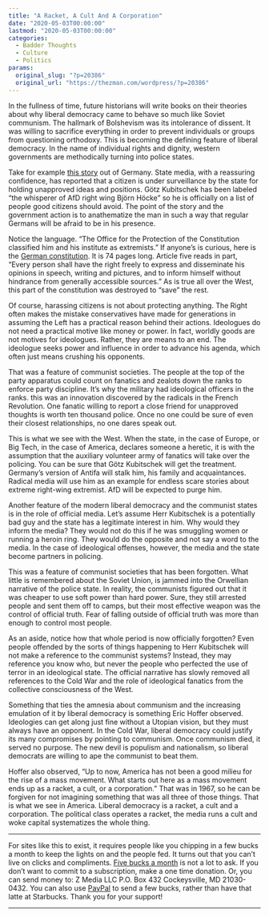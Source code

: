 ```yaml
---
title: "A Racket, A Cult And A Corporation"
date: "2020-05-03T00:00:00"
lastmod: "2020-05-03T00:00:00"
categories:
  - Badder Thoughts
  - Culture
  - Politics
params:
  original_slug: "?p=20386"
  original_url: "https://thezman.com/wordpress/?p=20386"
---
```


In the fullness of time, future historians will write books on their
theories about why liberal democracy came to behave so much like Soviet
communism. The hallmark of Bolshevism was its intolerance of dissent. It
was willing to sacrifice everything in order to prevent individuals or
groups from questioning orthodoxy. This is becoming the defining feature
of liberal democracy. In the name of individual rights and dignity,
western governments are methodically turning into police states.

Take for example
<a href="https://archive.is/U4Exe" rel="noopener noreferrer"
target="_blank">this story</a> out of Germany. State media, with a
reassuring confidence, has reported that a citizen is under surveillance
by the state for holding unapproved ideas and positions. Götz Kubitschek
has been labeled “the whisperer of AfD right wing Björn Höcke” so he is
officially on a list of people good citizens should avoid. The point of
the story and the government action is to anathematize the man in such a
way that regular Germans will be afraid to be in his presence.

Notice the language. “The Office for the Protection of the Constitution
classified him and his institute as extremists.” If anyone’s is curious,
here is the <a
href="https://www.constituteproject.org/constitution/German_Federal_Republic_2012.pdf"
rel="noopener noreferrer" target="_blank">German constitution</a>. It is
74 pages long. Article five reads in part, “Every person shall have the
right freely to express and disseminate his opinions in speech, writing
and pictures, and to inform himself without hindrance from generally
accessible sources.” As is true all over the West, this part of the
constitution was destroyed to “save” the rest.

Of course, harassing citizens is not about protecting anything. The
Right often makes the mistake conservatives have made for generations in
assuming the Left has a practical reason behind their actions.
Ideologues do not need a practical motive like money or power. In fact,
worldly goods are not motives for ideologues. Rather, they are means to
an end. The ideologue seeks power and influence in order to advance his
agenda, which often just means crushing his opponents.

That was a feature of communist societies. The people at the top of the
party apparatus could count on fanatics and zealots down the ranks to
enforce party discipline. It’s why the military had ideological officers
in the ranks. this was an innovation discovered by the radicals in the
French Revolution. One fanatic willing to report a close friend for
unapproved thoughts is worth ten thousand police. Once no one could be
sure of even their closest relationships, no one dares speak out.

This is what we see with the West. When the state, in the case of
Europe, or Big Tech, in the case of America, declares someone a heretic,
it is with the assumption that the auxiliary volunteer army of fanatics
will take over the policing. You can be sure that Götz Kubitschek will
get the treatment. Germany’s version of Antifa will stalk him, his
family and acquaintances. Radical media will use him as an example for
endless scare stories about extreme right-wing extremist. AfD will be
expected to purge him.

Another feature of the modern liberal democracy and the communist states
is in the role of official media. Let’s assume Herr Kubitschek is a
potentially bad guy and the state has a legitimate interest in him. Why
would they inform the media? They would not do this if he was smuggling
women or running a heroin ring. They would do the opposite and not say a
word to the media. In the case of ideological offenses, however, the
media and the state become partners in policing.

This was a feature of communist societies that has been forgotten. What
little is remembered about the Soviet Union, is jammed into the
Orwellian narrative of the police state. In reality, the communists
figured out that it was cheaper to use soft power than hard power. Sure,
they still arrested people and sent them off to camps, but their most
effective weapon was the control of official truth. Fear of falling
outside of official truth was more than enough to control most people.

As an aside, notice how that whole period is now officially forgotten?
Even people offended by the sorts of things happening to Herr Kubitschek
will not make a reference to the communist systems? Instead, they may
reference you know who, but never the people who perfected the use of
terror in an ideological state. The official narrative has slowly
removed all references to the Cold War and the role of ideological
fanatics from the collective consciousness of the West.

Something that ties the amnesia about communism and the increasing
emulation of it by liberal democracy is something Eric Hoffer observed.
Ideologies can get along just fine without a Utopian vision, but they
must always have an opponent. In the Cold War, liberal democracy could
justify its many compromises by pointing to communism. Once communism
died, it served no purpose. The new devil is populism and nationalism,
so liberal democrats are willing to ape the communist to beat them.

Hoffer also observed, “Up to now, America has not been a good milieu for
the rise of a mass movement. What starts out here as a mass movement
ends up as a racket, a cult, or a corporation.” That was in 1967, so he
can be forgiven for not imagining something that was all three of those
things. That is what we see in America. Liberal democracy is a racket, a
cult and a corporation. The political class operates a racket, the media
runs a cult and woke capital systematizes the whole thing.

------------------------------------------------------------------------

For sites like this to exist, it requires people like you chipping in a
few bucks a month to keep the lights on and the people fed. It turns out
that you can’t live on clicks and compliments.
<a href="https://www.subscribestar.com/the-z-blog"
rel="noopener noreferrer" target="_blank">Five bucks a month</a> is not
a lot to ask. If you don’t want to commit to a subscription, make a one
time donation. Or, you can send money to: Z Media LLC P.O. Box 432
Cockeysville, MD 21030-0432. You can also use <a
href="https://www.paypal.com/cgi-bin/webscr?cmd=_s-xclick&amp;hosted_button_id=UDAS2Q8JYA6CN&amp;source=url"
rel="noopener noreferrer" target="_blank">PayPal</a> to send a few
bucks, rather than have that latte at Starbucks. Thank you for your
support!

------------------------------------------------------------------------

